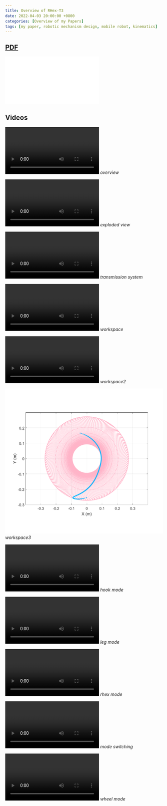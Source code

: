 ```yaml
---
title: Overview of RHex-T3
date: 2022-04-03 20:00:00 +0800
categories: [Overview of my Papers]
tags: [my paper, robotic mechanism design, mobile robot, kinematics]
---
```


## [PDF]()
![rhext3-pdf](/assets/my_paper/RHex_T3/ICRA21_3972_FI.pdf)

## Videos
![rhext3-video](/assets/my_paper/RHex_T3/RHEX_T3_mute.mp4)
_overview_

![](/assets/my_paper/RHex_T3/explode.mp4)
_exploded view_

![](/assets/my_paper/RHex_T3/axis.mp4)
_transmission system_

![](/assets/my_paper/RHex_T3/workspace.mp4)
_workspace_

![](/assets/my_paper/RHex_T3/workspace2.mp4)
_workspace2_

![](/assets/my_paper/RHex_T3/workspace.png)
_workspace3_

![](/assets/my_paper/RHex_T3/hook.mp4)
_hook mode_

![](/assets/my_paper/RHex_T3/leg.mp4)
_leg mode_

![](/assets/my_paper/RHex_T3/rhex.mp4)
_rhex mode_

![](/assets/my_paper/RHex_T3/trans.mp4)
_mode switching_

![](/assets/my_paper/RHex_T3/wheel.mp4)
_wheel mode_